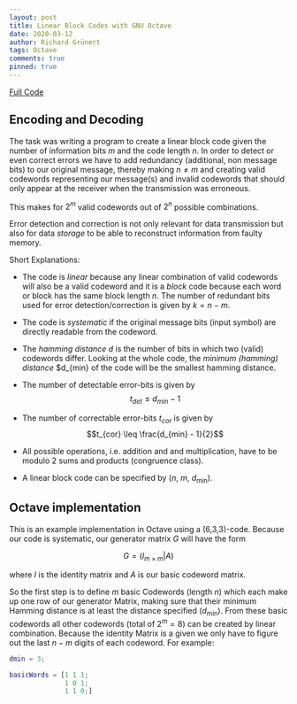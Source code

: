 ```yaml
---
layout: post
title: Linear Block Codes with GNU Octave
date: 2020-03-12
author: Richard Grünert
tags: Octave
comments: true
pinned: true
---
```


[Full Code](https://github.com/LateNightIceCream/Informationsuebertragung/blob/master/Homework%20I/ha.m)
## Encoding and Decoding

The task was writing a program to create a linear block code given the number of information bits $m$ and the code length $n$. In order to detect or even correct errors we have to add redundancy (additional, non message bits) to our original message, thereby making $n \neq m$ and creating valid codewords representing our message(s) and invalid codewords that should only appear at the receiver when the transmission was erroneous.

This makes for $2^m$ valid codewords out of $2^n$ possible combinations.

Error detection and correction is not only relevant for data transmission but also for data _storage_ to be able to reconstruct information from faulty memory.

Short Explanations:

* The code is _linear_ because any linear combination of valid codewords will also be a valid codeword and it is a _block_ code because each word or block has the same block length $n$. The number of redundant bits used for error detection/correction is given by $k=n-m$.

* The code is _systematic_ if the original message bits (input symbol) are directly readable from the codeword.

* The _hamming distance_ $d$ is the number of bits in which two (valid) codewords differ. Looking at the whole code, the _minimum (hamming) distance_ $d_{min} of the code will be the smallest hamming distance.

* The number of detectable error-bits is given by
$$t_{det}\leq d_{min} - 1$$

* The number of correctable error-bits $t_{cor}$ is given by
$$t_{cor} \leq \frac{d_{min} - 1}{2}$$

* All possible operations, i.e. addition and and multiplication, have to be modulo 2 sums and products (congruence class).

* A linear block code can be specified by ($n$, $m$, $d_{\mathrm{min}}$).

## Octave implementation
This is an example implementation in Octave using a (6,3,3)-code.
Because our code is systematic, our generator matrix $G$ will have the form

$$G = ( I_{m \times m} | A)$$

where $I$ is the identity matrix and $A$ is our basic codeword matrix.

So the first step is to define $m$ basic Codewords (length $n$) which each make up one row of our generator Matrix, making sure that their minimum Hamming distance is at least the distance specified ($d_{\mathrm{min}}$). From these basic codewords all other codewords (total of $2^m = 8$) can be created by linear combination. Because the identity Matrix is a given we only have to figure out the last $n-m$ digits of each codeword. For example:
```matlab
dmin = 3;

basicWords = [1 1 1;
              1 0 1;
              1 1 0;]
```

